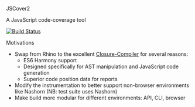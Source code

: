 JSCover2

A JavaScript code-coverage tool

[![Build Status](https://drone.io/github.com/tntim96/JSCover2/status.png)](https://drone.io/github.com/tntim96/JSCover2/latest)

Motivations
* Swap from Rhino to the excellent [Closure-Compiler](https://developers.google.com/closure/compiler/) for several reasons:
  * ES6 Harmony support
  * Designed specifically for AST manipulation and JavaScript code generation
  * Superior code position data for reports
* Modify the instrumentation to better support non-browser environments like Nashorn (NB: test suite uses Nashorn)
* Make build more modular for different environments: API, CLI, browser